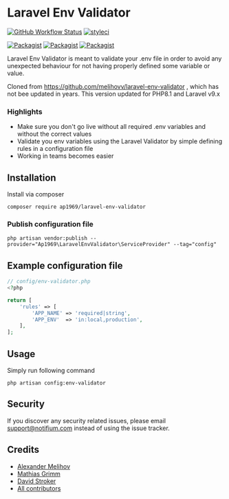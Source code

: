 # Laravel Env Validator

[![GitHub Workflow Status](https://github.com/ap1969/laravel-env-validator/workflows/Run%20tests/badge.svg)](https://github.com/ap1969/laravel-env-validator/actions)
[![styleci](https://styleci.io/repos/78041678/shield)](https://styleci.io/repos/78041678)

[![Packagist](https://img.shields.io/packagist/v/ap1969/laravel-env-validator.svg)](https://packagist.org/packages/ap1969/laravel-env-validator)
[![Packagist](https://poser.pugx.org/ap1969/laravel-env-validator/d/total.svg)](https://packagist.org/packages/ap1969/laravel-env-validator)
[![Packagist](https://img.shields.io/packagist/l/ap1969/laravel-env-validator.svg)](https://packagist.org/packages/ap1969/laravel-env-validator)

Laravel Env Validator is meant to validate your .env file in order to avoid any
unexpected behaviour for not having properly defined some variable or value.

Cloned from https://github.com/melihovv/laravel-env-validator , which has not bee updated in years. This version updated for PHP8.1 and Laravel v9.x

### Highlights

- Make sure you don't go live without all required .env variables and without the correct values
- Validate you env variables using the Laravel Validator by simple defining rules in a configuration file
- Working in teams becomes easier

## Installation

Install via composer

```
composer require ap1969/laravel-env-validator
```

### Publish configuration file

```
php artisan vendor:publish --provider="Ap1969\LaravelEnvValidator\ServiceProvider" --tag="config"
```

## Example configuration file

```php
// config/env-validator.php
<?php

return [
    'rules' => [
        'APP_NAME' => 'required|string',
        'APP_ENV'  => 'in:local,production',
    ],
];
```

## Usage

Simply run following command

```
php artisan config:env-validator
```

## Security

If you discover any security related issues, please email support@notifium.com instead of using the issue tracker.

## Credits

- [Alexander Melihov](https://github.com/melihovv)
- [Mathias Grimm](https://github.com/mathiasgrimm)
- [David Stroker](https://github.com/davidstoker)
- [All contributors](https://github.com/ap1969/laravel-env-validator/graphs/contributors)
